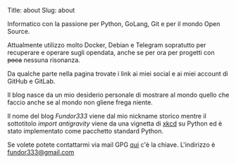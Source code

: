 Title: about
Slug: about

Informatico con la passione per Python, GoLang, Git e per il mondo Open Source.

Attualmente utilizzo molto Docker, Debian e Telegram sopratutto per recuperare e
operare sugli opendata, anche se per ora per progetti con ~~poca~~ nessuna
risonanza.

Da qualche parte nella pagina trovate i link ai miei social e ai miei account di GitHub e GitLab.


Il blog nasce da un mio desiderio personale di mostrare al mondo quello che faccio anche se al mondo non gliene frega niente.

Il nome del blog *Fundor333* viene dal mio nickname storico mentre il sottotitolo *import antigravity* viene da una vignetta di [xkcd](http://xkcd.com/353/) su Python ed è stato implementato come pacchetto standard Python.


Se volete potete contattarmi via mail GPG
[qui](https://keybase.io/fundor333/key.asc) c'è la chiave. L'indirizzo è fundor333@gmail.com
